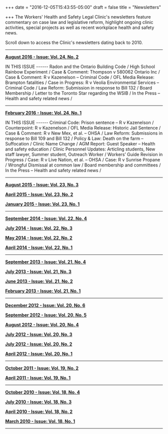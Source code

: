 +++
date = "2016-12-05T15:43:55-05:00"
draft = false
title = "Newsletters"

+++
The Workers' Health and Safety Legal Clinic's newsletters feature commentary on case law and legislative reform, highlight ongoing clinic activities, special projects as well as recent workplace health and safety news.

Scroll down to access the Clinic's newsletters dating back to 2010.

* * *

[**August 2016 - Issue: Vol. 24, No. 2**](https://s3.amazonaws.com/newsletter.workers-safety.ca/newsletters/Clinic+Newsletters/2010-present/Vol+24%2C+No+2%2C+August+2016/2016%2B08.%2BVol.24%2BNo.2.pdf)

IN THIS ISSUE ------ Radon and the Ontario Building Code / High School Rainbow Experiment / Case & Comment: Thompson v 580062 Ontario Inc / Case & Comment: R v Kazenelson – Criminal Code / OFL Media Release: Brampton fatalities / Case in Progress: R v Veolia Environmental Services – Criminal Code / Law Reform: Submission in response to Bill 132 / Board Membership / Letter to the Toronto Star regarding the WSIB / In the Press – Health and safety related news /

* * *

[**February 2016 - Issue: Vol. 24, No. 1**](https://s3.amazonaws.com/newsletter.workers-safety.ca/newsletters/Clinic+Newsletters/2010-present/Vol+24%2C+No+1%2C+February+2016/2016%2B02.%2BVol.24%2BNo.1.pdf)

IN THIS ISSUE ------ Criminal Code: Prison sentence – R v Kazenelson / Counterpoint: R v Kazenelson / OFL Media Release: Historic Jail Sentence / Case & Comment: R v New Mex, et al. – OHSA / Law Reform: Submissions in response to Bill 109 and Bill 132 / Policy & Law: Death on the farm – Suffocation / Clinic Name Change / AGM Report: Guest Speaker – Health and safety education / Clinic Personnel Updates: Articling students, New staff lawyer, Summer student, Outreach Worker / Workers’ Guide Revision in Progress / Case: R v Live Nation, et al. – OHSA / Case: R v Sunrise Propane / Wrongful Dismissal at common law / Board membership and committees / In the Press – Health and safety related news /

* * *

[**August 2015 - Issue: Vol. 23, No. 3**](https://s3.amazonaws.com/newsletter.workers-safety.ca/newsletters/Clinic+Newsletters/2010-present/Vol+23%2C+No+3%2C+August+2015/2015%2B08.%2BVol.23%2BNo.3.pdf)

[**April 2015 - Issue: Vol. 23, No. 2**](https://s3.amazonaws.com/newsletter.workers-safety.ca/newsletters/Clinic+Newsletters/2010-present/Vol+23%2C+No+2%2C+April+2015/2015%2B04.%2BVol.23%2BNo.2.pdf)

[**January 2015 - Issue: Vol. 23, No. 1**](https://s3.amazonaws.com/newsletter.workers-safety.ca/newsletters/Clinic+Newsletters/2010-present/Vol+23%2C+No+1%2C+January+2015/2015%2B01.%2BVol.23%2BNo.1.pdf)

* * *

[**September 2014 - Issue: Vol. 22, No. 4**](https://s3.amazonaws.com/newsletter.workers-safety.ca/newsletters/Clinic+Newsletters/2010-present/Vol+22%2C+No+4%2C+September+2014/2014%2B09.%2BVol.22%2BNo.4.pdf)

[**July 2014 - Issue: Vol. 22, No. 3**](https://s3.amazonaws.com/newsletter.workers-safety.ca/newsletters/Clinic+Newsletters/2010-present/Vol+22%2C+No+3%2C+July+2014/2014%2B07.%2BVol.22%2BNo.3.pdf)

[**May 2014 - Issue: Vol. 22, No. 2**](https://s3.amazonaws.com/newsletter.workers-safety.ca/newsletters/Clinic+Newsletters/2010-present/Vol+22%2C+No+2%2C+May+2014/2014%2B05.%2BVol.22%2BNo.2.pdf)

[**April 2014 - Issue: Vol. 22, No. 1**](https://s3.amazonaws.com/newsletter.workers-safety.ca/newsletters/Clinic+Newsletters/2010-present/Vol+22%2C+No+1%2C+April+2014/2014%2B04.%2BVol.22%2BNo.1.pdf)

* * *

[**September 2013 - Issue: Vol. 21, No. 4**](https://s3.amazonaws.com/newsletter.workers-safety.ca/newsletters/Clinic+Newsletters/2010-present/Vol+21%2C+No+4%2C+September+2013/2013%2B09.%2BVol.21%2BNo.4.pdf)

[**July 2013 - Issue: Vol. 21, No. 3**](https://s3.amazonaws.com/newsletter.workers-safety.ca/newsletters/Clinic+Newsletters/2010-present/Vol+21%2C+No+3%2C+July+2013/2013%2B07.%2BVol.21%2BNo.3.pdf)

[**June 2013 - Issue: Vol. 21, No. 2**](https://s3.amazonaws.com/newsletter.workers-safety.ca/newsletters/Clinic+Newsletters/2010-present/Vol+21%2C+No+2%2C+June+2013/2013%2B06.%2BVol.21%2BNo.2.pdf)

[**February 2013 - Issue: Vol. 21, No. 1**](https://s3.amazonaws.com/newsletter.workers-safety.ca/newsletters/Clinic+Newsletters/2010-present/Vol+21%2C+No+1%2C+February+2013/2013%2B02.%2BVol.21%2BNo.1.pdf)

* * *

[**December 2012 - Issue: Vol. 20, No. 6**](https://s3.amazonaws.com/newsletter.workers-safety.ca/newsletters/Clinic+Newsletters/2010-present/Vol+20%2C+No+6%2C+December+2012/2012%2B12.%2BVol.20%2BNo.6.pdf)

[**September 2012 - Issue: Vol. 20, No. 5**](https://s3.amazonaws.com/newsletter.workers-safety.ca/newsletters/Clinic+Newsletters/2010-present/Vol+20%2C+No+5%2C+September+2012/2012%2B09.%2BVol.20%2BNo.5.pdf)

[**August 2012 - Issue: Vol. 20, No. 4**](https://s3.amazonaws.com/newsletter.workers-safety.ca/newsletters/Clinic+Newsletters/2010-present/Vol+20%2C+No+4%2C+August+2012/2012%2B08.%2BVol.20%2BNo.4.pdf)

[**July 2012 - Issue: Vol. 20, No. 3**](https://s3.amazonaws.com/newsletter.workers-safety.ca/newsletters/Clinic+Newsletters/2010-present/Vol+20%2C+No+3%2C+July+2012/2012%2B07.%2BVol.20%2BNo.3.pdf)

[**July 2012 - Issue: Vol. 20, No. 2**](https://s3.amazonaws.com/newsletter.workers-safety.ca/newsletters/Clinic+Newsletters/2010-present/Vol+20%2C+No+2%2C+July+2012/2012%2B07.%2BVol.20%2BNo.2.pdf)

[**April 2012 - Issue: Vol. 20, No. 1**](https://s3.amazonaws.com/newsletter.workers-safety.ca/newsletters/Clinic+Newsletters/2010-present/Vol+20%2C+No+1%2C+April+2012/2012%2B04.%2BVol.20%2BNo.1.pdf)

* * *

[**October 2011 - Issue: Vol. 19, No. 2**](https://s3.amazonaws.com/newsletter.workers-safety.ca/newsletters/Clinic+Newsletters/2010-present/Vol+19%2C+No+2%2C+October+2011/2011%2B10.%2BVol.19%2BNo.2.pdf)

[**April 2011 - Issue: Vol. 19, No. 1**](https://s3.amazonaws.com/newsletter.workers-safety.ca/newsletters/Clinic+Newsletters/2010-present/Vol+19%2C+No+1%2C+April+2011/2011%2B04.%2BVol.19%2BNo.1.pdf)

* * *

[**October 2010 - Issue: Vol. 18, No. 4**](https://s3.amazonaws.com/newsletter.workers-safety.ca/newsletters/Clinic+Newsletters/2010-present/Vol+18%2C+No+4%2C+October+2010/2010%2B10.%2BVol.18%2BNo.4.pdf)

[**July 2010 - Issue: Vol. 18, No. 3**](https://s3.amazonaws.com/newsletter.workers-safety.ca/newsletters/Clinic+Newsletters/2010-present/Vol+18%2C+No+3%2C+July+2010/2010%2B07.%2BVol.18%2BNo.3.pdf)

[**April 2010 - Issue: Vol. 18, No. 2**](https://s3.amazonaws.com/newsletter.workers-safety.ca/newsletters/Clinic+Newsletters/2010-present/Vol+18%2C+No+2%2C+April+2010/2010%2B04.%2BVol.18%2BNo.2.pdf)

[**March 2010 - Issue: Vol. 18, No. 1**](https://s3.amazonaws.com/newsletter.workers-safety.ca/newsletters/Clinic+Newsletters/2010-present/Vol+18%2C+No+1%2C+March+2010/2010%2B03.%2BVol.18%2BNo.1.pdf)

* * *